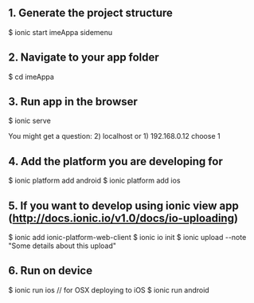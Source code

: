 ## 1. Generate the project structure
$ ionic start imeAppa sidemenu

## 2. Navigate to your app folder
$ cd imeAppa

## 3. Run app in the browser
$ ionic serve

You might get a question:
2) localhost or 1) 192.168.0.12
choose 1

## 4. Add the platform you are developing for
$ ionic platform add android
$ ionic platform add ios

## 5. If you want to develop using ionic view app (http://docs.ionic.io/v1.0/docs/io-uploading)

$ ionic add ionic-platform-web-client
$ ionic io init
$ ionic upload --note "Some details about this upload"


## 6. Run on device
$ ionic run ios // for OSX deploying to iOS
$ ionic run android






